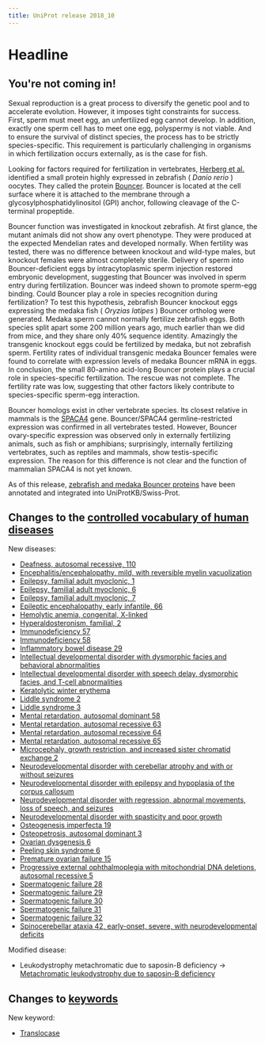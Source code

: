```yaml
---
title: UniProt release 2018_10
---
```


# Headline

## You're not coming in!

Sexual reproduction is a great process to diversify the genetic pool and to accelerate evolution. However, it imposes tight constraints for success. First, sperm must meet egg, an unfertilized egg cannot develop. In addition, exactly one sperm cell has to meet one egg, polyspermy is not viable. And to ensure the survival of distinct species, the process has to be strictly species-specific. This requirement is particularly challenging in organisms in which fertilization occurs externally, as is the case for fish.

Looking for factors required for fertilization in vertebrates, [Herberg et al.](https://www.ncbi.nlm.nih.gov/pubmed/30190407) identified a small protein highly expressed in zebrafish ( *Danio rerio* ) oocytes. They called the protein [Bouncer](http://www.uniprot.org/uniprot/P0DPQ9). Bouncer is located at the cell surface where it is attached to the membrane through a glycosylphosphatidylinositol (GPI) anchor, following cleavage of the C-terminal propeptide.

Bouncer function was investigated in knockout zebrafish. At first glance, the mutant animals did not show any overt phenotype. They were produced at the expected Mendelian rates and developed normally. When fertility was tested, there was no difference between knockout and wild-type males, but knockout females were almost completely sterile. Delivery of sperm into Bouncer-deficient eggs by intracytoplasmic sperm injection restored embryonic development, suggesting that Bouncer was involved in sperm entry during fertilization. Bouncer was indeed shown to promote sperm-egg binding. Could Bouncer play a role in species recognition during fertilization? To test this hypothesis, zebrafish Bouncer knockout eggs expressing the medaka fish ( *Oryzias latipes* ) Bouncer ortholog were generated. Medaka sperm cannot normally fertilize zebrafish eggs. Both species split apart some 200 million years ago, much earlier than we did from mice, and they share only 40% sequence identity. Amazingly the transgenic knockout eggs could be fertilized by medaka, but not zebrafish sperm. Fertility rates of individual transgenic medaka Bouncer females were found to correlate with expression levels of medaka Bouncer mRNA in eggs. In conclusion, the small 80-amino acid-long Bouncer protein plays a crucial role in species-specific fertilization. The rescue was not complete. The fertility rate was low, suggesting that other factors likely contribute to species-specific sperm-egg interaction.

Bouncer homologs exist in other vertebrate species. Its closest relative in mammals is the [SPACA4](http://www.uniprot.org/uniprot/?query=gene:SPACA4+AND+reviewed:yes) gene. Bouncer/SPACA4 germline-restricted expression was confirmed in all vertebrates tested. However, Bouncer ovary-specific expression was observed only in externally fertilizing animals, such as fish or amphibians; surprisingly, internally fertilizing vertebrates, such as reptiles and mammals, show testis-specific expression. The reason for this difference is not clear and the function of mammalian SPACA4 is not yet known.

As of this release, [zebrafish and medaka Bouncer proteins](http://www.uniprot.org/uniprot/?query=name:bouncer+AND+reviewed:yes) have been annotated and integrated into UniProtKB/Swiss-Prot.

## Changes to the [controlled vocabulary of human diseases](https://ftp.uniprot.org/pub/databases/uniprot/current_release/knowledgebase/complete/docs/humdisease)

New diseases:

-   [Deafness, autosomal recessive, 110](http://www.uniprot.org/diseases/DI-05316)
-   [Encephalitis/encephalopathy, mild, with reversible myelin vacuolization](http://www.uniprot.org/diseases/DI-05330)
-   [Epilepsy, familial adult myoclonic, 1](http://www.uniprot.org/diseases/DI-05296)
-   [Epilepsy, familial adult myoclonic, 6](http://www.uniprot.org/diseases/DI-05297)
-   [Epilepsy, familial adult myoclonic, 7](http://www.uniprot.org/diseases/DI-05298)
-   [Epileptic encephalopathy, early infantile, 66](http://www.uniprot.org/diseases/DI-05304)
-   [Hemolytic anemia, congenital, X-linked](http://www.uniprot.org/diseases/DI-05302)
-   [Hyperaldosteronism, familial, 2](http://www.uniprot.org/diseases/DI-05322)
-   [Immunodeficiency 57](http://www.uniprot.org/diseases/DI-05328)
-   [Immunodeficiency 58](http://www.uniprot.org/diseases/DI-05329)
-   [Inflammatory bowel disease 29](http://www.uniprot.org/diseases/DI-05306)
-   [Intellectual developmental disorder with dysmorphic facies and behavioral abnormalities](http://www.uniprot.org/diseases/DI-05311)
-   [Intellectual developmental disorder with speech delay, dysmorphic facies, and T-cell abnormalities](http://www.uniprot.org/diseases/DI-05315)
-   [Keratolytic winter erythema](http://www.uniprot.org/diseases/DI-05321)
-   [Liddle syndrome 2](http://www.uniprot.org/diseases/DI-05331)
-   [Liddle syndrome 3](http://www.uniprot.org/diseases/DI-05332)
-   [Mental retardation, autosomal dominant 58](http://www.uniprot.org/diseases/DI-05326)
-   [Mental retardation, autosomal recessive 63](http://www.uniprot.org/diseases/DI-05317)
-   [Mental retardation, autosomal recessive 64](http://www.uniprot.org/diseases/DI-05318)
-   [Mental retardation, autosomal recessive 65](http://www.uniprot.org/diseases/DI-05327)
-   [Microcephaly, growth restriction, and increased sister chromatid exchange 2](http://www.uniprot.org/diseases/DI-05320)
-   [Neurodevelopmental disorder with cerebellar atrophy and with or without seizures](http://www.uniprot.org/diseases/DI-05303)
-   [Neurodevelopmental disorder with epilepsy and hypoplasia of the corpus callosum](http://www.uniprot.org/diseases/DI-05312)
-   [Neurodevelopmental disorder with regression, abnormal movements, loss of speech, and seizures](http://www.uniprot.org/diseases/DI-05310)
-   [Neurodevelopmental disorder with spasticity and poor growth](http://www.uniprot.org/diseases/DI-05305)
-   [Osteogenesis imperfecta 19](http://www.uniprot.org/diseases/DI-05299)
-   [Osteopetrosis, autosomal dominant 3](http://www.uniprot.org/diseases/DI-05323)
-   [Ovarian dysgenesis 6](http://www.uniprot.org/diseases/DI-05300)
-   [Peeling skin syndrome 6](http://www.uniprot.org/diseases/DI-05307)
-   [Premature ovarian failure 15](http://www.uniprot.org/diseases/DI-05319)
-   [Progressive external ophthalmoplegia with mitochondrial DNA deletions, autosomal recessive 5](http://www.uniprot.org/diseases/DI-05301)
-   [Spermatogenic failure 28](http://www.uniprot.org/diseases/DI-05308)
-   [Spermatogenic failure 29](http://www.uniprot.org/diseases/DI-05313)
-   [Spermatogenic failure 30](http://www.uniprot.org/diseases/DI-05324)
-   [Spermatogenic failure 31](http://www.uniprot.org/diseases/DI-05314)
-   [Spermatogenic failure 32](http://www.uniprot.org/diseases/DI-05325)
-   [Spinocerebellar ataxia 42, early-onset, severe, with neurodevelopmental deficits](http://www.uniprot.org/diseases/DI-05309)

Modified disease:

-   Leukodystrophy metachromatic due to saposin-B deficiency -&gt; [Metachromatic leukodystrophy due to saposin-B deficiency](http://www.uniprot.org/diseases/DI-02744)

## Changes to [keywords](https://ftp.uniprot.org/pub/databases/uniprot/current_release/knowledgebase/complete/docs/keywlist)

New keyword:

-   [Translocase](http://www.uniprot.org/keywords/KW-1278)
